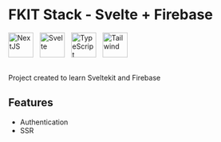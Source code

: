 # FKIT Stack - Svelte + Firebase

<img align="left" alt="NextJS" width="50px" style="padding-right:10px;" src="https://cdn.jsdelivr.net/gh/devicons/devicon/icons/nextjs/nextjs-original.svg" />

<img align="left" alt="Svelte" width="50px" style="padding-right:10px;" src="https://upload.wikimedia.org/wikipedia/commons/thumb/1/1b/Svelte_Logo.svg/1200px-Svelte_Logo.svg.png" />

<img align="left" alt="TypeScript" width="50px" style="padding-right:10px;" src="https://cdn.jsdelivr.net/gh/devicons/devicon/icons/typescript/typescript-plain.svg" />

<img align="left" alt="Tailwind" width="50px" style="padding-right:10px;" src="https://cdn.jsdelivr.net/gh/devicons/devicon/icons/tailwindcss/tailwindcss-plain.svg" />

<br/>
<br/>
<br/>
<br/>

Project created to learn Sveltekit and Firebase

## Features

- Authentication
- SSR
